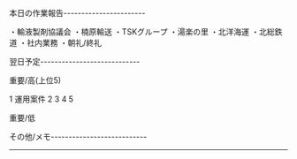 本日の作業報告-----------------------

・輸液製剤協議会
・楠原輸送
・TSKグループ
・湯楽の里
・北洋海運
・北総鉄道
・社内業務
・朝礼/終礼

翌日予定----------------------------

重要/高(上位5)

1 運用案件
2 
3 
4 
5 

重要/低


その他/メモ---------------------------

--------------------------------------
